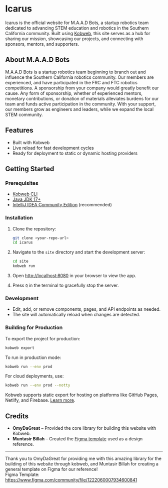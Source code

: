 # Icarus

Icarus is the official website for M.A.A.D Bots, a startup robotics team dedicated to advancing STEM education and robotics in the Southern California community. Built using [Kobweb](https://github.com/varabyte/kobweb), this site serves as a hub for sharing our mission, showcasing our projects, and connecting with sponsors, mentors, and supporters.

## About M.A.A.D Bots

M.A.A.D Bots is a startup robotics team beginning to branch out and influence the Southern California robotics community. Our members are experienced, and have participated in the FRC and FTC robotics competitions. A sponsorship from your company would greatly benefit our cause. Any form of sponsorship, whether of experienced mentors, monetary contributions, or donation of materials alleviates burdens for our team and funds active participation in the community. With your support, our members grow as engineers and leaders, while we expand the local STEM community.

## Features

- Built with Kobweb
- Live reload for fast development cycles
- Ready for deployment to static or dynamic hosting providers

## Getting Started

### Prerequisites

- [Kobweb CLI](https://github.com/varabyte/kobweb)
- [Java JDK 17+](https://adoptium.net/)
- [IntelliJ IDEA Community Edition](https://www.jetbrains.com/idea/download/) (recommended)

### Installation

1. Clone the repository:
    ```bash
    git clone <your-repo-url>
    cd icarus
    ```

2. Navigate to the `site` directory and start the development server:
    ```bash
    cd site
    kobweb run
    ```

3. Open [http://localhost:8080](http://localhost:8080) in your browser to view the app.

4. Press `Q` in the terminal to gracefully stop the server.

### Development

- Edit, add, or remove components, pages, and API endpoints as needed.
- The site will automatically reload when changes are detected.

### Building for Production

To export the project for production:

```bash
kobweb export
```

To run in production mode:

```bash
kobweb run --env prod
```

For cloud deployments, use:

```bash
kobweb run --env prod --notty
```

Kobweb supports static export for hosting on platforms like GitHub Pages, Netlify, and Firebase. [Learn more](https://bitspittle.dev/blog/2022/staticdeploy).

## Credits

- **OmyDaGreat** – Provided the core library for building this website with Kobweb.
- **Muntasir Billah** – Created the [Figma template](https://www.figma.com/community/file/1222060007934600841) used as a design reference.

---
Thank you to OmyDaGreat for providing me with this amazing library for the building of this website through kobweb, and Muntasir Billah for creating a general template on Figma for our reference! <br>
Figma Template: <br> https://www.figma.com/community/file/1222060007934600841
